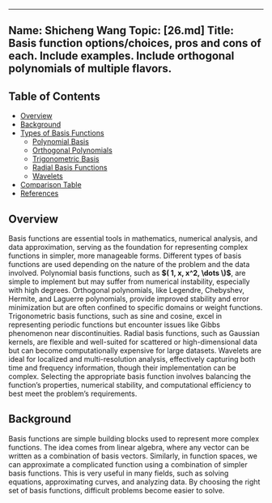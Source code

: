 ---
Name: Shicheng Wang
Topic: [26.md]
Title: Basis function options/choices, pros and cons of each. Include examples. Include orthogonal polynomials of multiple flavors.
----
## Table of Contents
- [Overview](#Overview)
- [Background](#Background)
- [Types of Basis Functions](#types-of-basis-functions)
  - [Polynomial Basis](#polynomial-basis)
  - [Orthogonal Polynomials](#orthogonal-polynomials)
  - [Trigonometric Basis](#trigonometric-basis)
  - [Radial Basis Functions](#radial-basis-functions)
  - [Wavelets](#wavelets)
- [Comparison Table](#comparison-table)
- [References](#references)

## Overview
Basis functions are essential tools in mathematics, numerical analysis, and data approximation, serving as the foundation for representing complex functions in simpler, more manageable forms. Different types of basis functions are used depending on the nature of the problem and the data involved. Polynomial basis functions, such as **$( 1, x, x^2, \dots \)$**, are simple to implement but may suffer from numerical instability, especially with high degrees. Orthogonal polynomials, like Legendre, Chebyshev, Hermite, and Laguerre polynomials, provide improved stability and error minimization but are often confined to specific domains or weight functions. Trigonometric basis functions, such as sine and cosine, excel in representing periodic functions but encounter issues like Gibbs phenomenon near discontinuities. Radial basis functions, such as Gaussian kernels, are flexible and well-suited for scattered or high-dimensional data but can become computationally expensive for large datasets. Wavelets are ideal for localized and multi-resolution analysis, effectively capturing both time and frequency information, though their implementation can be complex. Selecting the appropriate basis function involves balancing the function’s properties, numerical stability, and computational efficiency to best meet the problem’s requirements.


## Background
Basis functions are simple building blocks used to represent more complex functions. The idea comes from linear algebra, where any vector can be written as a combination of basis vectors. Similarly, in function spaces, we can approximate a complicated function using a combination of simpler basis functions. This is very useful in many fields, such as solving equations, approximating curves, and analyzing data. By choosing the right set of basis functions, difficult problems become easier to solve.




